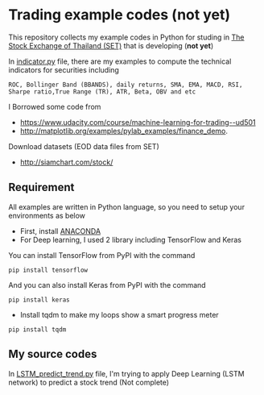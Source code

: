 # Trading example codes (not yet)

This repository collects my example codes in Python for studing in [The Stock Exchange of Thailand (SET)](http://www.set.or.th/set/mainpage.do) that is developing (__not yet__)

In [indicator.py](indicator.py) file, there are my examples to compute the technical indicators for securities including

`ROC, Bollinger Band (BBANDS), daily returns, SMA, EMA, MACD, RSI, Sharpe ratio,True Range (TR), ATR, Beta, OBV and etc`

I Borrowed some code from

* https://www.udacity.com/course/machine-learning-for-trading--ud501
* http://matplotlib.org/examples/pylab_examples/finance_demo.

Download datasets (EOD data files from SET)

* http://siamchart.com/stock/

## Requirement

All examples are written in Python language, so you need to setup your environments as below 

* First, install [ANACONDA](https://www.continuum.io/downloads)
* For Deep learning, I used 2 library including TensorFlow and Keras

You can install TensorFlow from PyPI with the command

`pip install tensorflow`

And you can also install Keras from PyPI with the command

`pip install keras`

* Install tqdm to make my loops show a smart progress meter 

`pip install tqdm`

## My source codes

In [LSTM_predict_trend.py](LSTM_predict_trend.py) file, I'm trying to apply Deep Learning (LSTM network) to predict a stock trend (Not complete)
